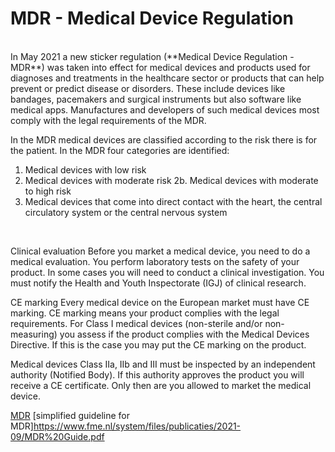 # MDR -	Medical Device Regulation

</br>
In May 2021 a new sticker regulation (**Medical Device Regulation - MDR**) was taken into effect for medical devices and products used for diagnoses and treatments in the healthcare sector or products that can help prevent or predict disease or disorders. These include devices like bandages, pacemakers and surgical instruments but also software like medical apps. Manufactures and developers of such medical devices most comply with the legal requirements of the MDR.

In the MDR medical devices are classified according to the risk there is for the patient. In the MDR four categories are identified:
<br>
1. Medical devices with low risk
2. Medical devices with moderate risk
2b. Medical devices with moderate to high risk
3. Medical devices that come into direct contact with the heart, the central circulatory system or the central nervous system
<br>


Clinical evaluation
Before you market a medical device, you need to do a medical evaluation. You perform laboratory tests on the safety of your product. In some cases you will need to conduct a clinical investigation. You must notify the Health and Youth Inspectorate (IGJ) of clinical research.

CE marking
Every medical device on the European market must have CE marking. CE marking means your product complies with the legal requirements. For Class I medical devices (non-sterile and/or non-measuring) you assess if the product complies with the Medical Devices Directive. If this is the case you may put the CE marking on the product.

Medical devices Class IIa, IIb and III must be inspected by an independent authority (Notified Body). If this authority approves the product you will receive a CE certificate. Only then are you allowed to market the medical device.

[MDR](https://business.gov.nl/regulation/medical-devices/)
[simplified guideline for MDR]https://www.fme.nl/system/files/publicaties/2021-09/MDR%20Guide.pdf
